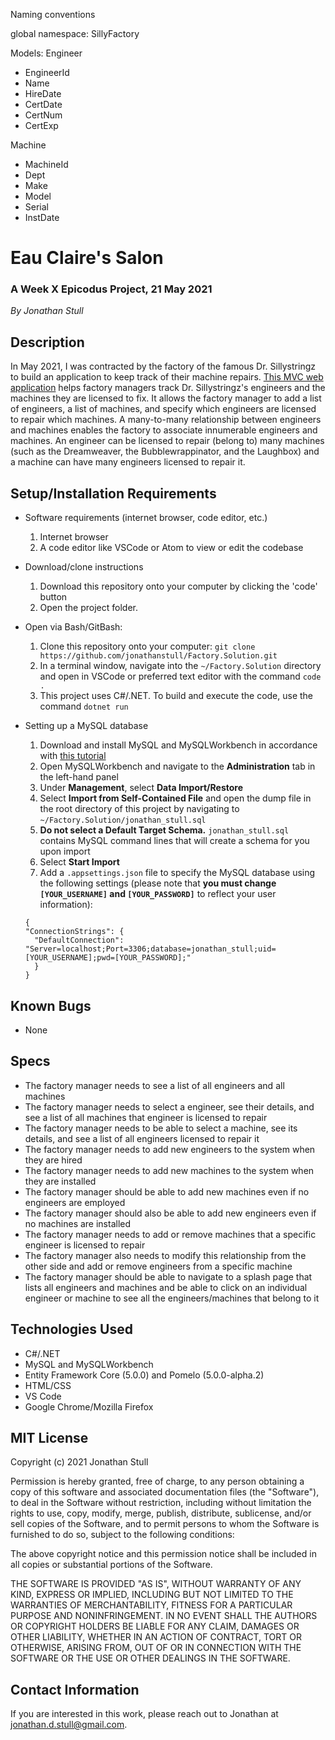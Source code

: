 Naming conventions

global namespace: SillyFactory

Models:
Engineer
  * EngineerId
  * Name
  * HireDate
  * CertDate
  * CertNum
  * CertExp

Machine
  * MachineId
  * Dept
  * Make
  * Model
  * Serial
  * InstDate



# Eau Claire's Salon

### A Week X Epicodus Project, 21 May 2021

_By Jonathan Stull_

## **Description**

In May 2021, I was contracted by the factory of the famous Dr. Sillystringz to build an application to keep track of their machine repairs. [This MVC web application](https://github.com/jonathanstull/Factory.Solution.git) helps factory managers track Dr. Sillystringz's engineers and the machines they are licensed to fix. It allows the factory manager to add a list of engineers, a list of machines, and specify which engineers are licensed to repair which machines. A many-to-many relationship between engineers and machines enables the factory to associate innumerable engineers and machines. An engineer can be licensed to repair (belong to) many machines (such as the Dreamweaver, the Bubblewrappinator, and the Laughbox) and a machine can have many engineers licensed to repair it.

## **Setup/Installation Requirements**

* Software requirements (internet browser, code editor, etc.)
  1. Internet browser
  2. A code editor like VSCode or Atom to view or edit the codebase

* Download/clone instructions
  1. Download this repository onto your computer by clicking the 'code' button
  2. Open the project folder.

* Open via Bash/GitBash:
  1. Clone this repository onto your computer: `git clone https://github.com/jonathanstull/Factory.Solution.git`
  2. In a terminal window, navigate into the `~/Factory.Solution` directory and open in VSCode or preferred text editor with the command `code .`
  3. This project uses C#/.NET. To build and execute the code, use the command `dotnet run`

* Setting up a MySQL database
  1. Download and install MySQL and MySQLWorkbench in accordance with [this tutorial](https://www.learnhowtoprogram.com/c-and-net/getting-started-with-c/installing-and-configuring-mysql)
  2. Open MySQLWorkbench and navigate to the **Administration** tab in the left-hand panel
  3. Under **Management**, select **Data Import/Restore**
  4. Select **Import from Self-Contained File** and open the dump file in the root directory of this project by navigating to `~/Factory.Solution/jonathan_stull.sql`
  5. **Do not select a Default Target Schema.** `jonathan_stull.sql` contains MySQL command lines that will create a schema for you upon import
  6. Select **Start Import**
  7. Add a `.appsettings.json` file to specify the MySQL database using the following settings (please note that **you must change `[YOUR_USERNAME]` and `[YOUR_PASSWORD]`** to reflect your user information):
  
    ```
    {
    "ConnectionStrings": {
      "DefaultConnection": "Server=localhost;Port=3306;database=jonathan_stull;uid=[YOUR_USERNAME];pwd=[YOUR_PASSWORD];"
      }
    }
    ```


## **Known Bugs**

* None

## **Specs**

* The factory manager needs to see a list of all engineers and all machines
* The factory manager needs to select a engineer, see their details, and see a list of all machines that engineer is licensed to repair
* The factory manager needs to be able to select a machine, see its details, and see a list of all engineers licensed to repair it
* The factory manager needs to add new engineers to the system when they are hired
* The factory manager needs to add new machines to the system when they are installed
* The factory manager should be able to add new machines even if no engineers are employed
* The factory manager should also be able to add new engineers even if no machines are installed
* The factory manager needs to add or remove machines that a specific engineer is licensed to repair
* The factory manager also needs to modify this relationship from the other side and add or remove engineers from a specific machine
* The factory manager should be able to navigate to a splash page that lists all engineers and machines and be able to click on an individual engineer or machine to see all the engineers/machines that belong to it

## **Technologies Used**

* C#/.NET
* MySQL and MySQLWorkbench
* Entity Framework Core (5.0.0) and Pomelo (5.0.0-alpha.2)
* HTML/CSS
* VS Code
* Google Chrome/Mozilla Firefox

## **MIT License**

Copyright (c) 2021 Jonathan Stull

Permission is hereby granted, free of charge, to any person obtaining a copy of this software and associated documentation files (the "Software"), to deal in the Software without restriction, including without limitation the rights to use, copy, modify, merge, publish, distribute, sublicense, and/or sell copies of the Software, and to permit persons to whom the Software is furnished to do so, subject to the following conditions:

The above copyright notice and this permission notice shall be included in all copies or substantial portions of the Software.

THE SOFTWARE IS PROVIDED "AS IS", WITHOUT WARRANTY OF ANY KIND, EXPRESS OR IMPLIED, INCLUDING BUT NOT LIMITED TO THE WARRANTIES OF MERCHANTABILITY, FITNESS FOR A PARTICULAR PURPOSE AND NONINFRINGEMENT. IN NO EVENT SHALL THE AUTHORS OR COPYRIGHT HOLDERS BE LIABLE FOR ANY CLAIM, DAMAGES OR OTHER LIABILITY, WHETHER IN AN ACTION OF CONTRACT, TORT OR OTHERWISE, ARISING FROM,
OUT OF OR IN CONNECTION WITH THE SOFTWARE OR THE USE OR OTHER DEALINGS IN THE SOFTWARE.

## **Contact Information**

If you are interested in this work, please reach out to Jonathan at <jonathan.d.stull@gmail.com>.
